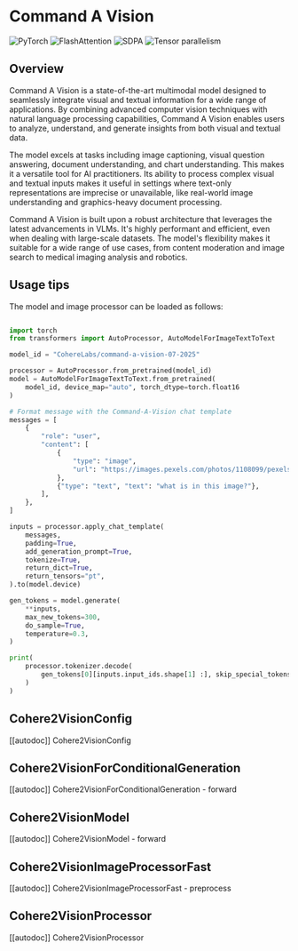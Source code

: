 # Command A Vision

<div class="flex flex-wrap space-x-1">
<img alt="PyTorch" src="https://img.shields.io/badge/PyTorch-DE3412?style=flat&logo=pytorch&logoColor=white">
<img alt="FlashAttention" src="https://img.shields.io/badge/%E2%9A%A1%EF%B8%8E%20FlashAttention-eae0c8?style=flat">
<img alt="SDPA" src="https://img.shields.io/badge/SDPA-DE3412?style=flat&logo=pytorch&logoColor=white">
<img alt="Tensor parallelism" src="https://img.shields.io/badge/Tensor%20parallelism-06b6d4?style=flat&logoColor=white">
</div>

## Overview

Command A Vision is a state-of-the-art multimodal model designed to seamlessly integrate visual and textual information for a wide range of applications. By combining advanced computer vision techniques with natural language processing capabilities, Command A Vision enables users to analyze, understand, and generate insights from both visual and textual data.

The model excels at tasks including image captioning, visual question answering, document understanding, and chart understanding. This makes it a versatile tool for AI practitioners. Its ability to process complex visual and textual inputs makes it useful in settings where text-only representations are imprecise or unavailable, like real-world image understanding and graphics-heavy document processing.

Command A Vision is built upon a robust architecture that leverages the latest advancements in VLMs. It's highly performant and efficient, even when dealing with large-scale datasets. The model's flexibility makes it suitable for a wide range of use cases, from content moderation and image search to medical imaging analysis and robotics.

## Usage tips

The model and image processor can be loaded as follows:

```python

import torch
from transformers import AutoProcessor, AutoModelForImageTextToText

model_id = "CohereLabs/command-a-vision-07-2025"

processor = AutoProcessor.from_pretrained(model_id)
model = AutoModelForImageTextToText.from_pretrained(
    model_id, device_map="auto", torch_dtype=torch.float16
)

# Format message with the Command-A-Vision chat template
messages = [
    {
        "role": "user",
        "content": [
            {
                "type": "image",
                "url": "https://images.pexels.com/photos/1108099/pexels-photo-1108099.jpeg",
            },
            {"type": "text", "text": "what is in this image?"},
        ],
    },
]

inputs = processor.apply_chat_template(
    messages,
    padding=True,
    add_generation_prompt=True,
    tokenize=True,
    return_dict=True,
    return_tensors="pt",
).to(model.device)

gen_tokens = model.generate(
    **inputs,
    max_new_tokens=300,
    do_sample=True,
    temperature=0.3,
)

print(
    processor.tokenizer.decode(
        gen_tokens[0][inputs.input_ids.shape[1] :], skip_special_tokens=True
    )
)
```

## Cohere2VisionConfig

[[autodoc]] Cohere2VisionConfig

## Cohere2VisionForConditionalGeneration

[[autodoc]] Cohere2VisionForConditionalGeneration
    - forward

## Cohere2VisionModel

[[autodoc]] Cohere2VisionModel
    - forward

## Cohere2VisionImageProcessorFast

[[autodoc]] Cohere2VisionImageProcessorFast
    - preprocess

## Cohere2VisionProcessor

[[autodoc]] Cohere2VisionProcessor
